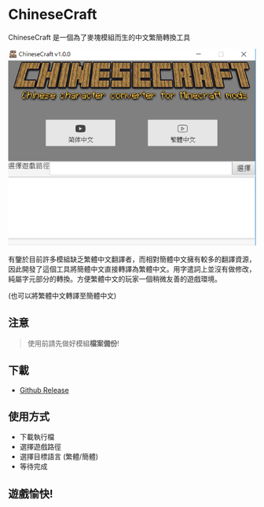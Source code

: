 # ChineseCraft
ChineseCraft 是一個為了麥塊模組而生的中文繁簡轉換工具

![應用截圖](./screenshot.png)

有鑒於目前許多模組缺乏繁體中文翻譯者，而相對簡體中文擁有較多的翻譯資源，因此開發了這個工具將簡體中文直接轉譯為繁體中文。用字遣詞上並沒有做修改，純屬字元部分的轉換。方便繁體中文的玩家一個稍微友善的遊戲環境。

(也可以將繁體中文轉譯至簡體中文)

## 注意
> 使用前請先做好模組**檔案備份**!

## 下載
- [Github Release](https://github.com/momocow/ChineseCraft/releases/latest)

## 使用方式
- 下載執行檔
- 選擇遊戲路徑
- 選擇目標語言 (繁體/簡體)
- 等待完成

## 遊戲愉快!